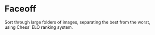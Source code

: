 # Faceoff
Sort through large folders of images, separating the best from the worst, using Chess' ELO ranking system.
